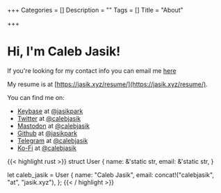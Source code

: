+++
Categories = []
Description = ""
Tags = []
Title = "About"

+++

# Hi, I'm Caleb Jasik!

If you're looking for my contact info you can email me [here](mailto:calebjasik@jasik.xyz)

My resume is at [https://jasik.xyz/resume/](https://jasik.xyz/resume/).

You can find me on:

- [Keybase](https://keybase.io) at <a href="https://keybase.io/jasikpark" rel="me">@jasikpark</a>
- [Twitter](https://twitter.com) at <a href="https://twitter.com/calebjasik" rel="me">@calebjasik</a>
- [Mastodon](https://joinmastodon.org) at <a href="https://mastodon.social/@calebjasik" rel="me">@calebjasik</a>
- [Github](https://github.com) at <a href="https://github.com/jasikpark" rel="me">@jasikpark</a>
- [Telegram](https://telegram.com) at <a href="https://t.me/calebjasik" rel="me">@calebjasik</a>
- [Ko-Fi](https://ko-fi.com) at <a href="https://ko-fi.com/calebjasik" rel="me">@calebjasik</a>

{{< highlight rust >}}
struct User {
    name: &'static str,
    email: &'static str,
}

let caleb_jasik = User {
    name: "Caleb Jasik",
    email: concat!("calebjasik", "at", "jasik.xyz"),
};
{{< / highlight >}}
